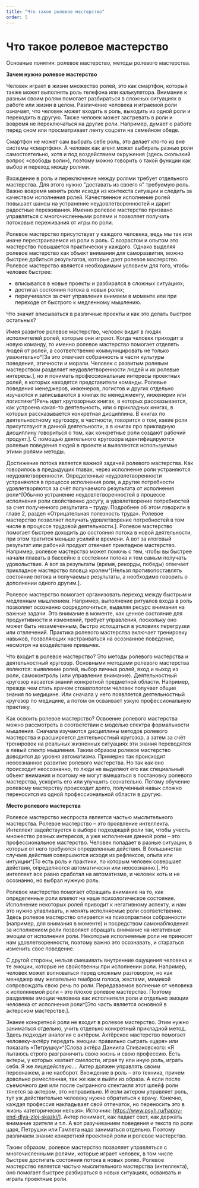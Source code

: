 ```yaml
---
title: "Что такое ролевое мастерство"
order: 5
---
```


# Что такое ролевое мастерство

Основные понятия: ролевое мастерство, методы ролевого мастерства.

**Зачем нужно ролевое мастерство**

Человек играет в жизни множество ролей, это как смартфон, который также может выполнять роль телефона или калькулятора. Внимание к разным своим ролям помогает разбираться в сложных ситуациях в работе или жизни в целом. Различение человека и играемой роли означает, что человек может входить в роль, выходить из одной роли и переходить в другую. Также человек может застревать в роли и вовремя не переключаться на другие роли. Например, думает о работе перед сном или просматривает ленту соцсети на семейном обеде.

Смартфон не может сам выбрать себе роль, это делает кто-то из вне системы «смартфон». А человек как агент может выбирать разные роли самостоятельно, хотя и под воздействием окружения (здесь скользкий вопрос «свободы воли»), поэтому можно говорить о такой функции как выбор и переход между ролями.

Вхождение в роль и переключение между ролями требует отдельного мастерства. Для этого нужно "доставать из своего я" требуемую роль. Важно вовремя менять роли исходя из контекста ситуации и следить за качеством исполнения ролей. Качественное исполнение ролей повышает шансы на устранение неудовлетворенностей и дарит радостные переживания. Именно ролевое мастерство призвано управляться с многочисленными ролями и позволяет получать потоковые переживания от игры по роли.

Ролевое мастерство присутствует у каждого человека, ведь мы так или иначе перестраиваемся из роли в роль. С возрастом и опытом это мастерство повышается практически у каждого. Однако выделяя ролевое мастерство как объект внимания для саморазвития, можно быстрее добиться результатов, которые дает ролевое мастерство. Ролевое мастерство является необходимым условием для того, чтобы человек быстрее:

* вписывался в новые проекты и разбирался в сложных ситуациях;
* достигал состояния потока в новых ролях;
* переучивался за счет управления внимаем в моменте или при переходе от быстрого к медленному мышлению.

Что значит вписываться в различные проекты и как это делать быстрее остальных?

Имея развитое ролевое мастерство, человек видит в людях исполнителей ролей, которые они играют. Когда человек приходит в новую команду, то именно ролевое мастерство помогает отделять людей от ролей, а соответственно коммуницировать не только уважительно^[За это отвечает собранность в части культуры поведения, этичности и морали. Человек с развитым ролевым мастерством разделяет неудовлетворенности людей и их ролевые интересы.], но и понимать профессиональные интересы проектных ролей, в которых находятся представители команды. Ролевые поведения менеджеров, инженеров, логистов и других отдельно изучаются и записываются в книгах по менеджменту, инженерии или логистике^[Речь идет кругозорных книгах, в которых рассказывается, как устроена какая-то деятельность, или о прикладных книгах, в которых рассказывается конкретная дисциплина. В книгах по деятельностному кругозору, в частности, говорится о том, какие роли присутствуют в данной деятельности, а в книгах про прикладную дисциплину говориться о том, как конкретные роли создают рабочий продукт.]. С помощью деятельного кругозора идентифицируются ролевые поведения людей в проекте и выявляются используемые этими ролями методы.

Достижение потока является важной задачей ролевого мастерства. Как говорилось в предыдущих главах, через исполнение роли устраняются неудовлетворенности. Определенные неудовлетворенности устраняются в процессе исполнения роли, а другие потребности удовлетворяются за счёт получаемого результата от исполнения роли^[Обычно устранение неудовлетворенностей в процессе исполнения роли свойственно досугу, а удовлетворение потребностей за счет полученного результата – труду. Подробнее об этом говорили в главе 2, раздел «Отрицательная полезность труда». Ролевое мастерство позволяет получать удовлетворение потребностей в том числе в процессе трудовой деятельности.]. Ролевое мастерство помогает быстрее доходить до состояния потока в новой деятельности, при этом тратится меньше усилий и времени. А вот за итоговый результат или рабочий продукт отвечает прикладное мастерство. Например, ролевое мастерство может помочь с тем, чтобы вы быстрее начали плавать в бассейне в состоянии потока и тем самым получать удовольствие. А вот за результаты (время, рекорды, победы) отвечает прикладное мастерство пловца кролем^[Нельзя противопоставлять состояние потока и получаемые результаты, а необходимо говорить о дополнении одного другим.].

Ролевое мастерство помогает организовать переход между быстрым и медленным мышлением. Например, выполнение ритуалов входа в роль позволяет осознанно сосредоточиться, выделяя ресурс внимания на важные задачи. Это внимание в моменте, как ценное состояние для продуктивности и изменений, требует управления, поскольку оно может быть незамеченным, быстро истощаться в условиях перегрузки или отвлечений. Практика ролевого мастерства включает тренировку навыков, позволяющих настраиваться на осознанное поведение, несмотря на воздействие привычек.

Что входит в ролевое мастерство? Это методы ролевого мастерства и деятельностный кругозор. Основными методами ролевого мастерства являются: выявление ролей, выбор личных ролей, вход и выход из роли, самоконтроль (или управление внимание). Деятельностный кругозор касается знаний конкретной предметной области. Например, прежде чем стать врачом стоматологом человек получает общие знания по медицине. Или сначала у него появляется деятельностный кругозор по медицине, а потом он осваивает узкую профессиональную практику.

Как освоить ролевое мастерство? Освоение ролевого мастерства можно рассмотреть в соответствии с моделью спектра формальности мышления. Сначала изучаются дисциплины методов ролевого мастерства и расширяется деятельностный кругозор, а затем за счёт тренировок на реальных жизненных ситуациях эти знания переводятся в левый спектр мышления. Таким образом ролевое мастерство доводится до уровня автоматизма. Примерно так происходит неосознанное развитие ролевого мастерства. Но так как оно происходит неосознанно, то люди не выделяют его как специальный объект внимания и поэтому не могут вмешаться в постановку ролевого мастерства, ускорить его или улучшить сознательно. Потому обучение ролевому мастерству происходит долго, полученный навык сложно переносится из одной профессиональной области в другую.

**Место ролевого мастерства**

Ролевое мастерство неспроста является частью мыслительного мастерства. Ролевое мастерство – это проявление интеллекта. Интеллект задействуется в выборе подходящей роли так, чтобы учесть множество разных интересов, а уже исполнение данной роли – это профессиональное мастерство. Человек попадает в разные ситуации, в которых от него требуются определенные действия. В большинстве случаев действия совершаются исходя из рефлексов, опыта или интуиции^[То есть роль и практики, по которым человек совершает действия, определяются автоматически или неосознанно.]. Но интеллект все равно сработал на автоматизме, и человек хоть и не осознанно, но выбрал нужную роль.

Ролевое мастерство помогает обращать внимание на то, как определенные роли влияют на наше психологическое состояние. Исполнение некоторых ролей приводит к негативному аспекту, и нам это нужно улавливать, и менять исполняемые роли соответственно. Здесь ролевое мастерство опирается на психопрактики собранности (например, для внимания в моменте) и посредством самонаблюдения за исполнением роли позволяет обращать внимание на негативные эмоции от исполнения роли. Некоторые исполняемые роли не приносят нам удовлетворенности, поэтому важно это осознавать, и стараться изменить свое поведение.

С другой стороны, нельзя смешивать внутренние ощущения человека и те эмоции, которые не свойственны при исполнении роли. Например, человек может волноваться перед сложным разговором, но как менеджер ему желательно тембром голоса, жестами, мимикой сопровождать свою речь по роли. Передаваемое волнение от человека к исполняемой роли – это плохое ролевое мастерство. Поэтому разделяем эмоции человека как исполнителя роли и отдельно эмоции человека от исполнения роли^[Это часть является основной в актерском мастерстве.].

Знание конкретной роли не входит в ролевое мастерство. Этим нужно заниматься отдельно, учить отдельно конкретный прикладной метод. Здесь подходит аналогия с актёром. Актёрское мастерство помогает человеку-актёру передать эмоции: правильно сыграть «царя» или показать «Петрушку»^[Слова актёра Даниила Спиваковского: «Я пытаюсь строго разграничить свою жизнь и свою профессию. Есть актеры, у которых хватает смелости, играя ту или иную роль, играть себя. Я же лицедействую…. Актер должен управлять своим персонажем, а не наоборот. Вхождение в роль – это техника, причем довольно ремесленная, так же как и выйти из образа. А если после съемочного дня или после сыгранного спектакля этот шлейф роли тянется за актером, это неправильно. И если актером управляет роль, тут уж действительно человеку нужно обратиться к врачу. Конечно, каждая профессия накладывает свой отпечаток, но переносить это в жизнь категорически нельзя». Источник: <https://www.psyh.ru/happy-end-dlya-zloj-skazki/>]. Актер понимает, как падает свет, как держать внимание зрителя и т.п. А вот разучиванием поведения и текста по роли царя, Петрушки или Гамлета надо заниматься отдельно. Поэтому различаем знание конкретной проектной роли и ролевое мастерство.

Таким образом, ролевое мастерство позволяет управляться с многочисленными ролями, которые играет человек, в том числе быстрее достигать состояния потока в новых ролях. Ролевое мастерство является частью мыслительного мастерства (интеллекта), оно помогает быстрее разбираться в новых ситуациях, осваивать и играть проектные роли.